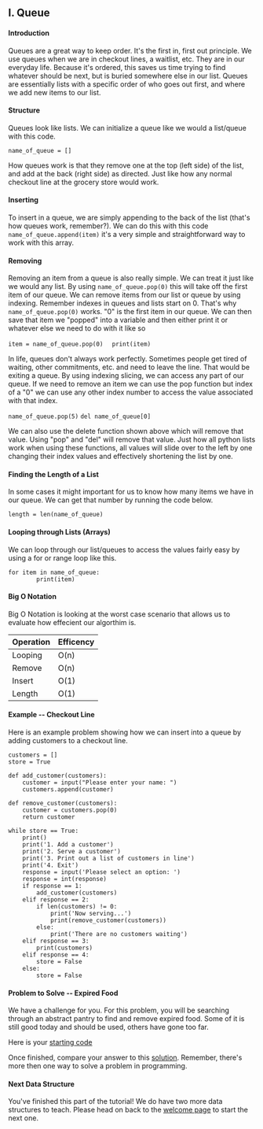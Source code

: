 ## I. Queue
#### Introduction
Queues are a great way to keep order. It's the first in, first out principle. We use queues when we are in checkout lines, a waitlist, etc. They are in our everyday life. Because it's ordered, this saves us time trying to find whatever should be next, but is buried somewhere else in our list. Queues are essentially lists with a specific order of who goes out first, and where we add new items to our list. 

#### Structure
Queues look like lists. We can initialize a queue like we would a list/queue with this code.

```name_of_queue = []```

How queues work is that they remove one at the top (left side) of the list, and add at the back (right side) as directed. Just like how any normal checkout line at the grocery store would work.

#### Inserting
To insert in a queue, we are simply appending to the back of the list (that's how queues work, remember?). We can do this with this code ```name_of_queue.append(item)``` it's a very simple and straightforward way to work with this array.

#### Removing
Removing an item from a queue is also really simple. We can treat it just like we would any list. By using ```name_of_queue.pop(0)``` this will take off the first item of our queue. We can remove items from our list or queue by using indexing. Remember indexes in queues and lists start on 0. That's why ```name_of_queue.pop(0)``` works. "0" is the first item in our queue. We can then save that item we "popped" into a variable and then either print it or whatever else we need to do with it like so

```item = name_of_queue.pop(0)  ```
```print(item)```

In life, queues don't always work perfectly. Sometimes people get tired of waiting, other commitments, etc. and need to leave the line. That would be exiting a queue. By using indexing slicing, we can access any part of our queue. If we need to remove an item we can use the pop function but index of a "0" we can use any other index number to access the value associated with that index. 

```name_of_queue.pop(5)```
```del name_of_queue[0]```

We can also use the delete function shown above which will remove that value. Using "pop" and "del" will remove that value. Just how all python lists work when using these functions, all values will slide over to the left by one changing their index values and effectively shortening the list by one.

#### Finding the Length of a List
In some cases it might important for us to know how many items we have in our queue. We can get that number by running the code below.

```length = len(name_of_queue)```

#### Looping through Lists (Arrays)
We can loop through our list/queues to access the values fairly easy by using a for or range loop like this.

```
for item in name_of_queue:
        print(item)
```
#### Big O Notation
Big O Notation is looking at the worst case scenario that allows us to evaluate how effecient our algorthim is.

Operation       | Efficency
----------------|-----------
Looping         | O(n)
Remove          | O(n)
Insert          | O(1)
Length          | O(1)


#### Example -- Checkout Line
Here is an example problem showing how we can insert into a queue by adding customers to a checkout line.

```
customers = []
store = True

def add_customer(customers):
    customer = input("Please enter your name: ")
    customers.append(customer)

def remove_customer(customers): 
    customer = customers.pop(0)
    return customer

while store == True:
    print()
    print('1. Add a customer')
    print('2. Serve a customer')
    print('3. Print out a list of customers in line')
    print('4. Exit')
    response = input('Please select an option: ')
    response = int(response)
    if response == 1:
        add_customer(customers)
    elif response == 2:
        if len(customers) != 0:
            print('Now serving...')
            print(remove_customer(customers))
        else:
            print('There are no customers waiting')
    elif response == 3:
        print(customers)
    elif response == 4:
        store = False
    else:
        store = False
```

#### Problem to Solve -- Expired Food
We have a challenge for you. For this problem, you will be searching through an abstract pantry to find and remove expired food. Some of it is still good today and should be used, others have gone too far.

Here is your [starting code](1-pantry.py)

Once finished, compare your answer to this [solution](1-pantry_solution.py).
Remember, there's more then one way to solve a problem in programming. 

#### Next Data Structure
You've finished this part of the tutorial! We do have two more data structures to teach.
Please head on back to the [welcome page](0-welcome.md) to start the next one.



